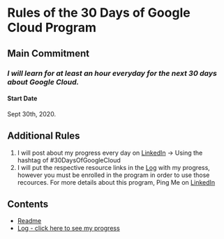# Rules of the 30 Days of Google Cloud Program

## Main Commitment
### *I will learn for at least an hour everyday for the next 30 days about Google Cloud.*

#### Start Date
Sept 30th, 2020.

## Additional Rules
1. I will post about my progress every day on [LinkedIn](https://www.linkedin.com/in/seshaihari/) -> Using the hashtag of #30DaysOfGoogleCloud
2. I will put the respective resource links in the [Log](log.md) with my progress, however you must be enrolled in the program in order to use those recources. For more details about this program, Ping Me on [LinkedIn](https://www.linkedin.com/in/seshaihari/)

## Contents
* [Readme](readme.md)
* [Log - click here to see my progress](log.md)


